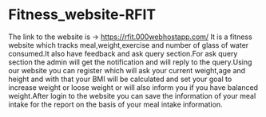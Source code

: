 # Fitness_website-RFIT
The link to the website is -> https://rfit.000webhostapp.com/
It is a fitness website which tracks meal,weight,exercise and number of glass of water consumed.It also have feedback and ask query section.For ask query section the admin will get the notification and will reply to the query.Using our website you can register which will ask your current weight,age and height and with that your BMI will be calculated and set your goal to increase weight or loose weight or will also inform you if you have balanced weight.After login to the website you can save the information of your meal intake for the report on the basis of your meal intake information.
